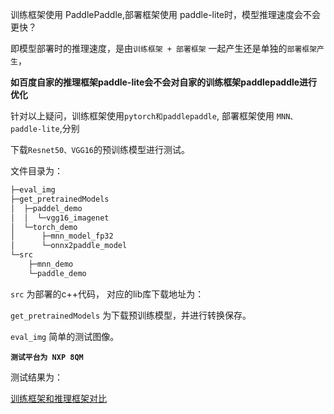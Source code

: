 训练框架使用 PaddlePaddle,部署框架使用 paddle-lite时，模型推理速度会不会更快？

即模型部署时的推理速度，是由`训练框架 + 部署框架` 一起产生还是单独的`部署框架产生`，

__如百度自家的推理框架paddle-lite会不会对自家的训练框架paddlepaddle进行优化__

针对以上疑问，训练框架使用`pytorch和paddlepaddle`, 部署框架使用 `MNN、paddle-lite`,分别

下载`Resnet50、VGG16`的预训练模型进行测试。

文件目录为：
```python
├─eval_img
├─get_pretrainedModels
│  ├─paddel_demo
│  │  └─vgg16_imagenet
│  └─torch_demo
│      ├─mnn_model_fp32
│      └─onnx2paddle_model
└─src
    ├─mnn_demo
    └─paddle_demo
```
`src` 为部署的c++代码， 对应的lib库下载地址为：

`get_pretrainedModels` 为下载预训练模型，并进行转换保存。

`eval_img` 简单的测试图像。

__`测试平台为 NXP 8QM`__

测试结果为：

[训练框架和推理框架对比](https://github.com/youngx123/compareAI/blob/main/doc/%E8%AE%AD%E7%BB%83%E6%A1%86%E6%9E%B6%E5%92%8C%E6%8E%A8%E7%90%86%E6%A1%86%E6%9E%B6%E5%AF%B9%E6%AF%94.pdf)